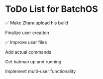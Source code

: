 # ToDo List for BatchOS

:white_check_mark: Make Zhara upload his build

Finalize user creation

:white_check_mark: Improve user files

Add actual commands

Get batman up and running

Implement multi-user functionality

